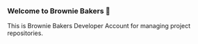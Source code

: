 ### Welcome to Brownie Bakers 👋

This is Brownie Bakers Developer Account for managing project repositories.
